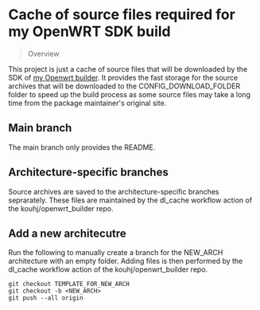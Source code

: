 Cache of source files required for my OpenWRT SDK build 
============================================================================

> Overview

This project is just a cache of source files that will be downloaded by the SDK of [my Openwrt builder](https://github.com/kouhj/openwrt_builder).
It provides the fast storage for the source archives that will be downloaded to the CONFIG_DOWNLOAD_FOLDER folder to speed up the build process as some source files may take a long time from the package maintainer's original site.

## Main branch
The main branch only provides the README.


## Architecture-specific branches
Source archives are saved to the architecture-specific branches seprarately. These files are maintained by the dl_cache workflow action of the kouhj/openwrt_builder repo.

## Add a new architecutre
Run the following to manually create a branch for the NEW_ARCH architecture with an empty folder. Adding files is then performed by the dl_cache workflow action of the kouhj/openwrt_builder repo.
```
git checkout TEMPLATE_FOR_NEW_ARCH
git checkout -b <NEW_ARCH>
git push --all origin
```
